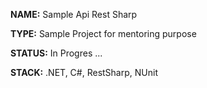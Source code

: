 
**NAME:** Sample Api Rest Sharp

**TYPE:** Sample Project for mentoring purpose

**STATUS:** In Progres ...

**STACK:** .NET, C#, RestSharp, NUnit

